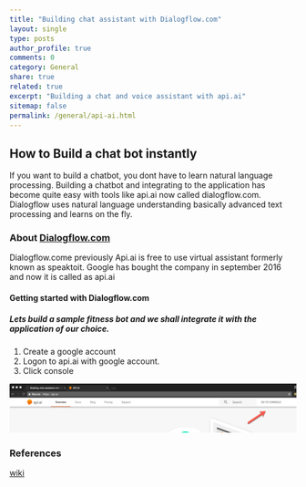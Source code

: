 ```yaml
---
title: "Building chat assistant with Dialogflow.com"
layout: single
type: posts
author_profile: true
comments: 0
category: General
share: true
related: true
excerpt: "Building a chat and voice assistant with api.ai"
sitemap: false
permalink: /general/api-ai.html
---
```


## How to Build a chat bot instantly
If you want to build a chatbot, you dont have to learn natural language processing. Building a chatbot and integrating to the application has become quite easy with tools like api.ai now called dialogflow.com. Dialogflow uses natural language understanding basically advanced text processing and learns on the fly.


### About [Dialogflow.com](https://dialogflow.com)
Dialogflow.come previously Api.ai is free to use virtual assistant formerly known as speaktoit. Google has bought the company in september 2016 and now it is called as api.ai

#### Getting started with Dialogflow.com
##### Lets build a sample fitness bot and we shall integrate it with the application of our choice.

1. Create a google account
2. Logon to api.ai with google account. 
3. Click console

![api ai](/images/console.png)

### References
[wiki](https://en.wikipedia.org/wiki/API.AI)


